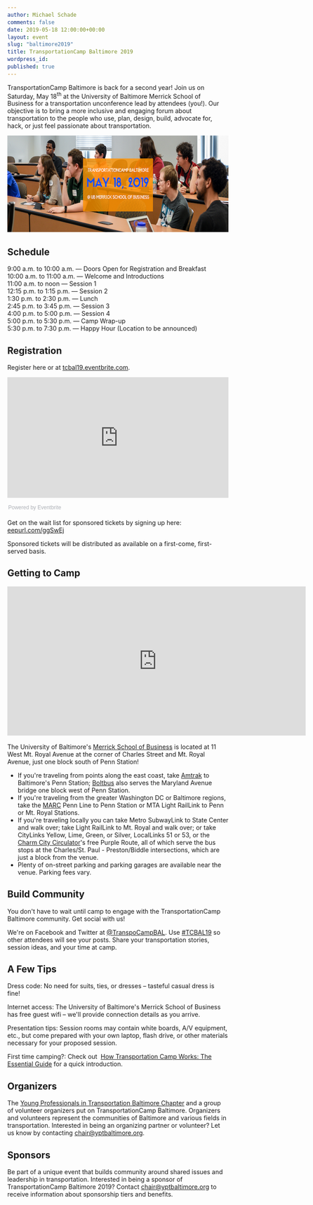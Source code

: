 ```yaml
---
author: Michael Schade
comments: false
date: 2019-05-18 12:00:00+00:00
layout: event
slug: "baltimore2019"
title: TransportationCamp Baltimore 2019
wordpress_id:
published: true
---
```


TransportationCamp Baltimore is back for a second year! Join us on Saturday, May 18<sup>th</sup> at the University
of Baltimore Merrick School of Business for a transportation unconference lead by attendees (you!). Our
objective is to bring a more inclusive and engaging forum about transportation to the people who use,
plan, design, build, advocate for, hack, or just feel passionate about transportation.

<img src="header.png" width="680" height="220">

## Schedule

9:00 a.m. to 10:00 a.m. — Doors Open for Registration and Breakfast<br>
10:00 a.m. to 11:00 a.m. — Welcome and Introductions<br>
11:00 a.m. to noon — Session 1<br>
12:15 p.m. to 1:15 p.m. — Session 2<br>
1:30 p.m. to 2:30 p.m. — Lunch<br>
2:45 p.m. to 3:45 p.m. — Session 3<br>
4:00 p.m. to 5:00 p.m. — Session 4<br>
5:00 p.m. to 5:30 p.m. — Camp Wrap-up<br>
5:30 p.m. to 7:30 p.m. — Happy Hour (Location to be announced)

## Registration

Register here or at [tcbal19.eventbrite.com](https://www.eventbrite.com/e/transportationcamp-baltimore-tickets-56249960145).

<div style="width:100%; text-align:left;">
	<iframe src="https://eventbrite.com/tickets-external?eid=56249960145&ref=etckt" frameborder="0" height="275" width="100%" vspace="0" hspace="0" marginheight="5" marginwidth="5" scrolling="auto" allowtransparency="true">
	</iframe>
	<div style="font-family:Helvetica, Arial; font-size:12px; padding:10px 0 5px; margin:2px; width:100%; text-align:left;" >
	<a class="powered-by-eb" style="color: #ADB0B6; text-decoration: none;" target="_blank" href="https://www.eventbrite.com/">Powered by Eventbrite</a>
	</div>
</div>


Get on the wait list for sponsored tickets by signing up here: [eepurl.com/ggSwEj](http://eepurl.com/ggSwEj)

Sponsored tickets will be distributed as available on a first-come, first-served basis.

## Getting to Camp

<iframe src="https://www.google.com/maps/embed?pb=!1m18!1m12!1m3!1d3087.2569788288733!2d-76.61877448463754!3d39.30509807950984!2m3!1f0!2f0!3f0!3m2!1i1024!2i768!4f13.1!3m3!1m2!1s0x89c80495bdd32313%3A0x3fe6f86271298c68!2sWilliam+H.+Thumel+Sr.+Business+Center%2C+11+W+Mt+Royal+Ave%2C+Baltimore%2C+MD+21201!5e0!3m2!1sen!2sus!4v1513347439966" width="680" height="340" frameborder="0" style="border:0" allowfullscreen></iframe>

The University of Baltimore's [Merrick School of Business](http://www.ubalt.edu/merrick/) is located at 11 West Mt. Royal Avenue at the corner of Charles Street and Mt. Royal Avenue, just one block south of Penn Station!

* If you're traveling from points along the east coast, take [Amtrak](https://www.amtrak.com/) to Baltimore's Penn Station;
[Boltbus](https://www.boltbus.com/) also serves the Maryland Avenue bridge one block west of Penn Station.
* If you're traveling from the greater Washington DC or Baltimore regions, take the [MARC](https://www.mta.maryland.gov/schedule?type=marc-train) Penn Line to Penn Station or MTA Light RailLink to Penn or Mt. Royal Stations.
* If you're traveling locally you can take Metro SubwayLink to State Center and walk over; take Light RailLink to Mt. Royal and walk over; or take CityLinks Yellow, Lime, Green, or Silver, LocalLinks 51 or 53, or the [Charm City Circulator](https://www.charmcitycirculator.com/)'s free Purple Route, all of which serve the bus stops at the Charles/St. Paul - Preston/Biddle intersections, which are just a block from the venue.
* Plenty of on-street parking and parking garages are available near the venue. Parking fees vary.

## Build Community

You don't have to wait until camp to engage with the TransportationCamp Baltimore community. Get
social with us!

We're on Facebook and Twitter at [@TranspoCampBAL](https://twitter.com/TranspoCampBAL). Use [#TCBAL19](https://twitter.com/hashtag/tcbal19?f=live) so other attendees will see your
posts. Share your transportation stories, session ideas, and your time at camp.

## A Few Tips

Dress code: No need for suits, ties, or dresses – tasteful casual dress is fine!

Internet access: The University of Baltimore's Merrick School of Business has free guest wifi – we'll
provide connection details as you arrive.

Presentation tips: Session rooms may contain white boards, A/V equipment, etc., but come prepared
with your own laptop, flash drive, or other materials necessary for your proposed session.

First time camping?: Check out 
[How Transportation Camp Works: The Essential Guide](http://transportationcamp.org/2011/02/how-transportationcamp-works-the-essential-guide/)
for a quick introduction.

## Organizers

The [Young Professionals in Transportation Baltimore Chapter](http://yptbaltimore.org/) and a group of volunteer organizers put on
TransportationCamp Baltimore. Organizers and volunteers represent the communities of Baltimore and
various fields in transportation. Interested in being an organizing partner or volunteer? Let us know by
contacting chair@yptbaltimore.org.

## Sponsors

Be part of a unique event that builds community around shared issues and leadership in transportation.
Interested in being a sponsor of TransportationCamp Baltimore 2019? Contact chair@yptbaltimore.org
to receive information about sponsorship tiers and benefits.

